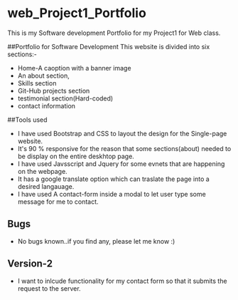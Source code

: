 # web_Project1_Portfolio
This is my Software development Portfolio for my Project1 for Web class.

##Portfolio for Software Development
This website is divided into six sections:-
* Home-A caoption with a banner image
* An about section,
* Skills section
* Git-Hub projects section
* testimonial section(Hard-coded)
* contact information 

##Tools used
* I have used Bootstrap and CSS to layout the design for the Single-page website. 
* It's 90 % responsive for the reason that some sections(about) needed to be display on the entire deskhtop page. 
* I have used Javsscript and Jquery for some evnets that are happening on the webpage.
* It has a google translate option which can traslate the page into a desired langauage.
* I have used A contact-form inside a modal to let user type some message for me to contact.

## Bugs
* No bugs known..if you find any, please let me know :)

## Version-2
* I want to inlcude functionality for my contact form so that it submits the request to the server.
